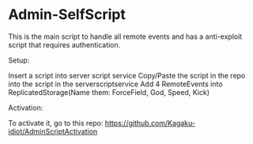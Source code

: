 # Admin-SelfScript
This is the main script to handle all remote events and has a anti-exploit script that requires authentication.

Setup:

Insert a script into server script service
Copy/Paste the script in the repo into the script in the serverscriptservice
Add 4 RemoteEvents into ReplicatedStorage(Name them: ForceField, God, Speed, Kick)


Activation:

To activate it, go to this repo: https://github.com/Kagaku-idiot/AdminScriptActivation
